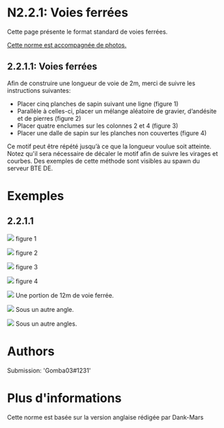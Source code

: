 # N2.2.1: Voies ferrées

Cette page présente le format standard de voies ferrées.

[Cette norme est accompagnée de photos.](#exemples)

## 2.2.1.1: Voies ferrées

Afin de construire une longueur de voie de 2m, merci de suivre les instructions suivantes:
* Placer cinq planches de sapin suivant une ligne (figure 1)
* Parallèle à celles-ci, placer un mélange aléatoire de gravier, d’andésite et de pierres (figure 2)
* Placer quatre enclumes sur les colonnes 2 et 4 (figure 3)
* Placer une dalle de sapin sur les planches non couvertes (figure 4)

Ce motif peut être répété jusqu’à ce que la longueur voulue soit atteinte. Notez qu'il sera nécessaire de décaler le motif afin de suivre les virages et courbes.
Des exemples de cette méthode sont visibles au spawn du serveur BTE DE.

# Exemples

## 2.2.1.1

![](https://cdn.discordapp.com/attachments/707321226405871647/707323373507837962/2020-05-06_20.13.53.png)
figure 1

![](https://cdn.discordapp.com/attachments/707321226405871647/707323374430453800/2020-05-06_20.15.43.png)
figure 2

![](https://cdn.discordapp.com/attachments/707321226405871647/707323375621767239/2020-05-06_20.16.43.png)
figure 3

![](https://cdn.discordapp.com/attachments/707321226405871647/707323376515022868/2020-05-06_20.17.42.png)
figure 4

![](https://cdn.discordapp.com/attachments/707321226405871647/707321276276146256/2020-05-06_20.10.16.png)
Une portion de 12m de voie ferrée.

![](https://cdn.discordapp.com/attachments/707321226405871647/707321276792045598/2020-05-06_20.10.34.png)
Sous un autre angle.

![](https://cdn.discordapp.com/attachments/707321226405871647/707321277559603260/2020-05-06_20.10.39.png)
Sous un autre angles.

# Authors

Submission: 'Gomba03#1231'

# Plus d'informations

Cette norme est basée sur la version anglaise rédigée par Dank-Mars
